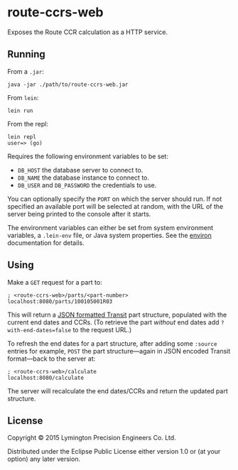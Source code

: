 # route-ccrs-web

Exposes the Route CCR calculation as a HTTP service.

## Running

From a `.jar`:

    java -jar ./path/to/route-ccrs-web.jar

From `lein`:

    lein run

From the repl:

    lein repl
    user=> (go)

Requires the following environment variables to be set:

* `DB_HOST` the database server to connect to.
* `DB_NAME` the database instance to connect to.
* `DB_USER` and `DB_PASSWORD` the credentials to use.

You can optionally specify the `PORT` on which the server should run.
If not specified an available port will be selected at random, with
the URL of the server being printed to the console after it starts.

The environment variables can either be set from system environment
variables, a `.lein-env` file, or Java system properties. See the
[environ](https://github.com/weavejester/environ) documentation for
details.

## Using

Make a `GET` request for a part to:

    ; <route-ccrs-web>/parts/<part-number>
    localhost:8080/parts/100105001R03

This will return a [JSON formatted Transit](http://transit-format.org/)
part structure, populated with the current end dates and CCRs. (To
retrieve the part _without_ end dates add `?with-end-dates=false`
to the request URL.)

To refresh the end dates for a part structure, after adding some
`:source` entries for example, `POST` the part structure—again in JSON
encoded Transit format—back to the server at:

    ; <route-ccrs-web>/calculate
    localhost:8080/calculate

The server will recalculate the end dates/CCRs and return the updated
part structure.

## License

Copyright © 2015 Lymington Precision Engineers Co. Ltd.

Distributed under the Eclipse Public License either version 1.0 or (at
your option) any later version.

